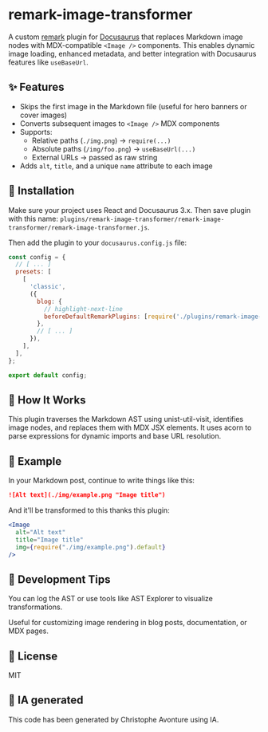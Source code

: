 # remark-image-transformer

A custom [remark](https://github.com/remarkjs/remark) plugin for [Docusaurus](https://docusaurus.io/) that replaces Markdown image nodes with MDX-compatible `<Image />` components. This enables dynamic image loading, enhanced metadata, and better integration with Docusaurus features like `useBaseUrl`.

## ✨ Features

* Skips the first image in the Markdown file (useful for hero banners or cover images)
* Converts subsequent images to `<Image />` MDX components
* Supports:
  * Relative paths (`./img.png`) → `require(...)`
  * Absolute paths (`/img/foo.png`) → `useBaseUrl(...)`
  * External URLs → passed as raw string
* Adds `alt`, `title`, and a unique `name` attribute to each image

## 🧩 Installation

Make sure your project uses React and Docusaurus 3.x. Then save plugin with this name: `plugins/remark-image-transformer/remark-image-transformer/remark-image-transformer.js`.

Then add the plugin to your `docusaurus.config.js` file:

```js
const config = {
  // [ ... ]
  presets: [
    [
      'classic',
      ({
        blog: {
          // highlight-next-line
          beforeDefaultRemarkPlugins: [require('./plugins/remark-image-transformer')],
        },
        // [ ... ]
      }),
    ],
  ],
};

export default config;

```

## 🧠 How It Works

This plugin traverses the Markdown AST using unist-util-visit, identifies image nodes, and replaces them with MDX JSX elements. It uses acorn to parse expressions for dynamic imports and base URL resolution.

## 📁 Example

In your Markdown post, continue to write things like this:

```md
![Alt text](./img/example.png "Image title")
```

And it'll be transformed to this thanks this plugin:

```jsx
<Image
  alt="Alt text"
  title="Image title"
  img={require("./img/example.png").default}
/>
```

## 🧪 Development Tips

You can log the AST or use tools like AST Explorer to visualize transformations.

Useful for customizing image rendering in blog posts, documentation, or MDX pages.

## 📜 License

MIT

## 💬 IA generated

This code has been generated by Christophe Avonture using IA.
